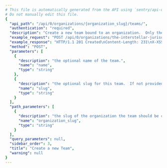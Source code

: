 ```yaml
---
# This file is automatically generated from the API using `sentry/api-docs/generator.py.`
# Do not manually edit this file.
{
  "api_path": "/api/0/organizations/{organization_slug}/teams/", 
  "authentication": "required", 
  "description": "Create a new team bound to an organization.  Only the name of the\nteam is needed to create it, the slug can be auto generated.", 
  "example_request": "POST /api/0/organizations/the-interstellar-jurisdiction/teams/ HTTP/1.1\nHost: sentry.io\nAuthorization: Bearer <token>\nContent-Type: application/json\n\n{\n  \"name\": \"Ancient Gabelers\"\n}", 
  "example_response": "HTTP/1.1 201 Created\nContent-Length: 231\nX-XSS-Protection: 1; mode=block\nX-Content-Type-Options: nosniff\nContent-Language: en\nAccess-Control-Expose-Headers: X-Sentry-Error, Retry-After\nVary: Accept-Language, Cookie\nAccess-Control-Allow-Methods: GET, POST, HEAD, OPTIONS\nAllow: GET, POST, HEAD, OPTIONS\nAccess-Control-Allow-Origin: *\nAccess-Control-Allow-Headers: X-Sentry-Auth, X-Requested-With, Origin, Accept, Content-Type, Authentication, Authorization, Content-Encoding\nContent-Type: application/json\nX-Frame-Options: deny\n\n{\n  \"avatar\": {\n    \"avatarType\": \"letter_avatar\", \n    \"avatarUuid\": null\n  }, \n  \"dateCreated\": \"2020-04-23T21:41:03.344674Z\", \n  \"hasAccess\": true, \n  \"id\": \"3\", \n  \"isMember\": true, \n  \"isPending\": false, \n  \"memberCount\": 1, \n  \"name\": \"Ancient Gabelers\", \n  \"slug\": \"ancient-gabelers\"\n}", 
  "method": "POST", 
  "parameters": [
    {
      "description": "the optional name of the team.", 
      "name": "name", 
      "type": "string"
    }, 
    {
      "description": "the optional slug for this team.  If not provided it will be auto generated from the name.", 
      "name": "slug", 
      "type": "string"
    }
  ], 
  "path_parameters": [
    {
      "description": "the slug of the organization the team should be created for.", 
      "name": "organization_slug", 
      "type": "string"
    }
  ], 
  "query_parameters": null, 
  "sidebar_order": 3, 
  "title": "Create a new Team", 
  "warning": null
}
---
```

